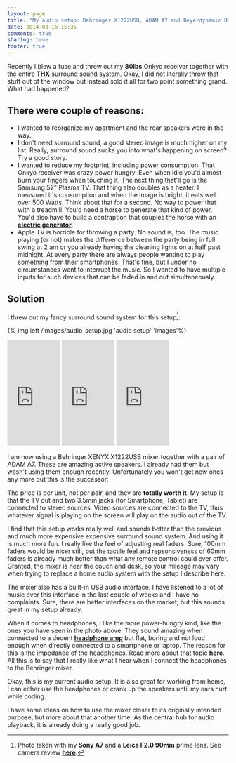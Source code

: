 ```yaml
---
layout: page
title: "My audio setup: Behringer X1222USB, ADAM A7 and Beyerdynamic DT-990"
date: 2014-08-16 15:35
comments: true
sharing: true
footer: true
---
```

Recently I blew a fuse and threw out my **80lbs** Onkyo receiver together with the entire **[THX](http://en.wikipedia.org/wiki/THX)** surround sound system. Okay, I did not literally throw that stuff out of the window but instead sold it all for two point something grand. What had happened?

## There were couple of reasons:
* I wanted to reorganize my apartment and the rear speakers were in the way.
* I don't need surround sound, a good stereo image is much higher on my list. Really, surround sound sucks you into what's happening on screen? Try a good story.
* I wanted to reduce my footprint, including power consumption. That Onkyo receiver was crazy power hungry. Even when idle you'd almost burn your fingers when touching it. The next thing that'll go is the Samsung 52" Plasma TV. That thing also doubles as a heater. I measured it's consumption and when the image is bright, it eats well over 500 Watts. Think about that for a second. No way to power that with a treadmill. You'd need a horse to generate that kind of power. You'd also have to build a contraption that couples the horse with an **[electric generator](http://en.wikipedia.org/wiki/Electric_generator)**.
* Apple TV is horrible for throwing a party. No sound is, too. The music playing (or not) makes the difference between the party being in full swing at 2 am or you already having the cleaning lights on at half past midnight. At every party there are always people wanting to play something from their smartphones. That's fine, but I under no circumstances want to interrupt the music. So I wanted to have multiple inputs for such devices that can be faded in and out simultaneously.

## Solution
I threw out my fancy surround sound system for this setup[^1]:

{% img left /images/audio-setup.jpg 'audio setup' 'images'%}

<iframe style="width:120px;height:240px;" marginwidth="0" marginheight="0" scrolling="no" frameborder="0" src="http://r.matthiasnehlsen.com/x1222usb/iframe">
</iframe>

<iframe style="width:120px;height:240px;" marginwidth="0" marginheight="0" scrolling="no" frameborder="0" src="http://r.matthiasnehlsen.com/dt990/iframe">
</iframe>

<iframe style="width:120px;height:240px;" marginwidth="0" marginheight="0" scrolling="no" frameborder="0" src="http://r.matthiasnehlsen.com/adam-a7x/iframe">
</iframe>

I am now using a Behringer XENYX X1222USB mixer together with a pair of ADAM A7. These are amazing active speakers. I already had them but wasn't using them enough recently. Unfortunately you won't get new ones any more but this is the successor:

The price is per unit, not per pair, and they are **totally worth it**. My setup is that the TV out and two 3.5mm jacks (for Smartphone, Tablet) are connected to stereo sources. Video sources are connected to the TV, thus whatever signal is playing on the screen will play on the audio out of the TV.

I find that this setup works really well and sounds better than the previous and much more expensive expensive surround sound system. And using it is much more fun. I really like the feel of adjusting real faders. Sure, 100mm faders would be nicer still, but the tactile feel and repsonsiveness of 60mm faders is already much better than what any remote control could ever offer. Granted, the mixer is near the couch and desk, so your mileage may vary when trying to replace a home audio system with the setup I describe here.

The mixer also has a built-in USB audio interface. I have listened to a lot of music over this interface in the last couple of weeks and I have no complaints. Sure, there are better interfaces on the market, but this sounds great in my setup already. 

When it comes to headphones, I like the more power-hungry kind, like the ones you have seen in the photo above. They sound amazing when connected to a decent **[headphone amp](http://en.wikipedia.org/wiki/Headphone_amplifier)** but flat, boring and not loud enough when directly connected to a smartphone or laptop. The reason for this is the impedance of the headphones. Read more about that topic **[here](http://nwavguy.blogspot.de/2011/02/headphone-impedance-explained.html)**. All this is to say that I really like what I hear when I connect the headphones to the Behringer mixer.

Okay, this is my current audio setup. It is also great for working from home, I can either use the headphones or crank up the speakers until my ears hurt while coding.

I have some ideas on how to use the mixer closer to its originally intended purpose, but more about that another time. As the central hub for audio playback, it is already doing a really good job. 

[^1]: Photo taken with my **Sony A7** and a **Leica F2.0 90mm** prime lens. See camera review **[here](/reviews/sony-a7)**.